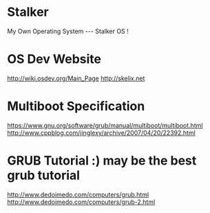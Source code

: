 # Stalker
My Own Operating System --- Stalker OS !

# OS Dev Website
http://wiki.osdev.org/Main_Page
http://skelix.net

# Multiboot Specification
https://www.gnu.org/software/grub/manual/multiboot/multiboot.html
http://www.cppblog.com/jinglexy/archive/2007/04/20/22392.html

# GRUB Tutorial :) may be the best grub tutorial
http://www.dedoimedo.com/computers/grub.html <br />
http://www.dedoimedo.com/computers/grub-2.html
